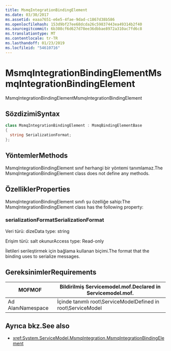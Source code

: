 ```yaml
---
title: MsmqIntegrationBindingElement
ms.date: 03/30/2017
ms.assetid: eaaa7651-e6e5-4fae-9dad-c1867d38b586
ms.openlocfilehash: 153d9bf27ee68dcda26c59837443ea49314b2f40
ms.sourcegitcommit: 6b308cf6d627d78ee36dbbae8972a310ac7fd6c8
ms.translationtype: MT
ms.contentlocale: tr-TR
ms.lasthandoff: 01/23/2019
ms.locfileid: "54610716"
---
```

# <a name="msmqintegrationbindingelement"></a><span data-ttu-id="96f99-102">MsmqIntegrationBindingElement</span><span class="sxs-lookup"><span data-stu-id="96f99-102">MsmqIntegrationBindingElement</span></span>
<span data-ttu-id="96f99-103">MsmqIntegrationBindingElement</span><span class="sxs-lookup"><span data-stu-id="96f99-103">MsmqIntegrationBindingElement</span></span>  
  
## <a name="syntax"></a><span data-ttu-id="96f99-104">Sözdizimi</span><span class="sxs-lookup"><span data-stu-id="96f99-104">Syntax</span></span>  
  
```csharp  
class MsmqIntegrationBindingElement : MsmqBindingElementBase  
{  
  string SerializationFormat;  
};  
```  
  
## <a name="methods"></a><span data-ttu-id="96f99-105">Yöntemler</span><span class="sxs-lookup"><span data-stu-id="96f99-105">Methods</span></span>  
 <span data-ttu-id="96f99-106">MsmqIntegrationBindingElement sınıf herhangi bir yöntemi tanımlamaz.</span><span class="sxs-lookup"><span data-stu-id="96f99-106">The MsmqIntegrationBindingElement class does not define any methods.</span></span>  
  
## <a name="properties"></a><span data-ttu-id="96f99-107">Özellikler</span><span class="sxs-lookup"><span data-stu-id="96f99-107">Properties</span></span>  
 <span data-ttu-id="96f99-108">MsmqIntegrationBindingElement sınıfı şu özelliğe sahip:</span><span class="sxs-lookup"><span data-stu-id="96f99-108">The MsmqIntegrationBindingElement class has the following property:</span></span>  
  
### <a name="serializationformat"></a><span data-ttu-id="96f99-109">serializationFormat</span><span class="sxs-lookup"><span data-stu-id="96f99-109">SerializationFormat</span></span>  
 <span data-ttu-id="96f99-110">Veri türü: dize</span><span class="sxs-lookup"><span data-stu-id="96f99-110">Data type: string</span></span>  
  
 <span data-ttu-id="96f99-111">Erişim türü: salt okunur</span><span class="sxs-lookup"><span data-stu-id="96f99-111">Access type: Read-only</span></span>  
  
 <span data-ttu-id="96f99-112">İletileri serileştirmek için bağlama kullanan biçimi.</span><span class="sxs-lookup"><span data-stu-id="96f99-112">The format that the binding uses to serialize messages.</span></span>  
  
## <a name="requirements"></a><span data-ttu-id="96f99-113">Gereksinimler</span><span class="sxs-lookup"><span data-stu-id="96f99-113">Requirements</span></span>  
  
|<span data-ttu-id="96f99-114">MOF</span><span class="sxs-lookup"><span data-stu-id="96f99-114">MOF</span></span>|<span data-ttu-id="96f99-115">Bildirilmiş Servicemodel.mof.</span><span class="sxs-lookup"><span data-stu-id="96f99-115">Declared in Servicemodel.mof.</span></span>|  
|---------|-----------------------------------|  
|<span data-ttu-id="96f99-116">Ad Alanı</span><span class="sxs-lookup"><span data-stu-id="96f99-116">Namespace</span></span>|<span data-ttu-id="96f99-117">İçinde tanımlı root\ServiceModel</span><span class="sxs-lookup"><span data-stu-id="96f99-117">Defined in root\ServiceModel</span></span>|  
  
## <a name="see-also"></a><span data-ttu-id="96f99-118">Ayrıca bkz.</span><span class="sxs-lookup"><span data-stu-id="96f99-118">See also</span></span>
- <xref:System.ServiceModel.MsmqIntegration.MsmqIntegrationBindingElement>

